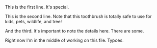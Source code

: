 This is the first line. It's special.

This is the second line. Note that this toothbrush is totally safe to use for kids, pets, wildlife, and tree! 


And the third. It's important to note the details here. There are some.

Right now I'm in the middle of working on this file. Typoes.
